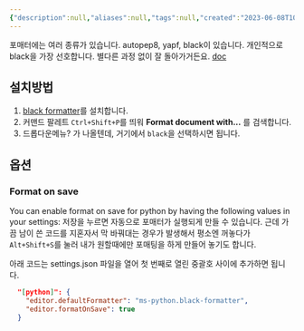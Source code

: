 ```yaml
---
{"description":null,"aliases":null,"tags":null,"created":"2023-06-08T10:28:56","updated":"2023-07-15T21:30:21","title":"black formatter {python} {vscode}","dg-publish":true,"permalink":"/docs/black formatter {python} {vscode}/","dgPassFrontmatter":true}
---
```


포매터에는 여러 종류가 있습니다. autopep8, yapf, black이 있습니다. 개인적으로 black을 가장 선호합니다. 별다른 과정 없이 잘 돌아가거든요. [doc](https://marketplace.visualstudio.com/items?itemName=ms-python.black-formatter#usage)

## 설치방법

1. [black formatter](https://marketplace.visualstudio.com/items?itemName=ms-python.black-formatter)를 설치합니다. 
2. 커맨드 팔레트 `Ctrl+Shift+P`를 띄워 **Format document with...** 를 검색합니다. 
3. 드롭다운메뉴? 가 나올텐데, 거기에서 `black`을 선택하시면 됩니다.

## 옵션

### Format on save

You can enable format on save for python by having the following values in your settings: 저장을 누르면 자동으로 포매터가 실행되게 만들 수 있습니다. 근데 가끔 남이 쓴 코드를 지혼자서 막 바꿔대는 경우가 발생해서 평소엔 꺼놓다가 `Alt+Shift+S`를 눌러 내가 원할때에만 포매팅을 하게 만들어 놓기도 합니다.

아래 코드는 settings.json 파일을 열어 첫 번째로 열린 중괄호 사이에 추가하면 됩니다.

```json
  "[python]": {
    "editor.defaultFormatter": "ms-python.black-formatter",
    "editor.formatOnSave": true
  }
```
